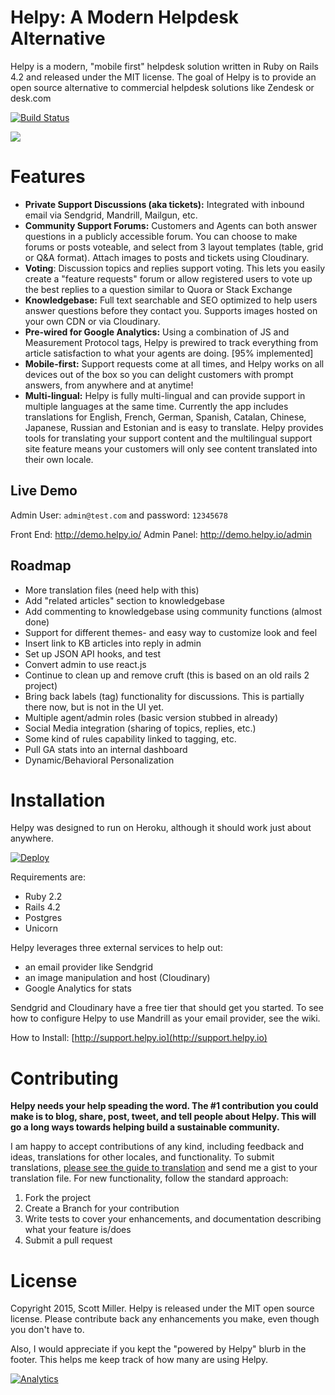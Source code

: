 Helpy: A Modern Helpdesk Alternative 
====================================

Helpy is a modern, "mobile first" helpdesk solution written in Ruby on Rails 4.2 and released under the MIT license.  The goal of Helpy is to provide an open source alternative to commercial helpdesk solutions like Zendesk or desk.com

[![Build Status](https://img.shields.io/travis/scott/helpy/master.svg)](https://travis-ci.org/scott/helpy)

![](http://helpy.io/images/HelpyBrowser.png)


Features
========

- **Private Support Discussions (aka tickets):**
Integrated with inbound email via Sendgrid, Mandrill, Mailgun, etc.
- **Community Support Forums:** Customers and Agents can both answer questions in a publicly accessible forum. You can choose to make forums or posts voteable, and select from 3 layout templates (table, grid or Q&A format). Attach images to posts and tickets using Cloudinary.
- **Voting**: Discussion topics and replies support voting.  This lets you easily create a "feature requests" forum or allow registered users to vote up the best replies to a question similar to Quora or Stack Exchange
- **Knowledgebase:** Full text searchable and SEO optimized to help users answer questions before they contact you. Supports images hosted on your own CDN or via Cloudinary.
- **Pre-wired for Google Analytics:**  Using a combination of JS and Measurement Protocol tags, Helpy is prewired to track everything from article satisfaction to what your agents are doing. [95% implemented]
- **Mobile-first:** Support requests come at all times, and Helpy works on all devices out of the box so you can delight customers with prompt answers, from anywhere and at anytime!
- **Multi-lingual:** Helpy is fully multi-lingual and can provide support in multiple languages at the same time.  Currently the app includes translations for English, French, German, Spanish, Catalan, Chinese, Japanese, Russian and Estonian and is easy to translate.  Helpy provides tools for translating your support content and the multilingual support site feature means your customers will only see content translated into their own locale.

Live Demo
---------

Admin User: `admin@test.com` and password: `12345678`

Front End: http://demo.helpy.io/
Admin Panel: http://demo.helpy.io/admin

Roadmap
-------

- More translation files (need help with this)
- Add "related articles" section to knowledgebase
- Add commenting to knowledgebase using community functions (almost done)
- Support for different themes- and easy way to customize look and feel
- Insert link to KB articles into reply in admin
- Set up JSON API hooks, and test
- Convert admin to use react.js
- Continue to clean up and remove cruft (this is based on an old rails 2 project)
- Bring back labels (tag) functionality for discussions.  This is partially there now, but is not in the UI yet.
- Multiple agent/admin roles (basic version stubbed in already)
- Social Media integration (sharing of topics, replies, etc.)
- Some kind of rules capability linked to tagging, etc.
- Pull GA stats into an internal dashboard
- Dynamic/Behavioral Personalization

Installation
============

Helpy was designed to run on Heroku, although it should work just about anywhere.

[![Deploy](https://www.herokucdn.com/deploy/button.svg)](https://heroku.com/deploy)

Requirements are:

- Ruby 2.2
- Rails 4.2
- Postgres
- Unicorn

Helpy leverages three external services to help out:
- an email provider like Sendgrid
- an image manipulation and host (Cloudinary)
- Google Analytics for stats

Sendgrid and Cloudinary have a free tier that should get you started.  To see how to configure Helpy to use Mandrill as your email provider, see the wiki.

How to Install: [http://support.helpy.io](http://support.helpy.io)

Contributing
============

**Helpy needs your help speading the word.  The #1 contribution you could make is to blog, share, post, tweet, and tell people about Helpy.  This will go a long ways towards helping build a sustainable community.**

I am happy to accept contributions of any kind, including feedback and ideas, translations for other locales, and functionality. To submit translations, [please see the guide to translation](http://support.helpy.io/en/knowledgebase/12-Using-Helpy/docs/4-Supported-locales-How-to-Contribute) and send me a gist to your translation file.  For new functionality, follow the standard approach:

1. Fork the project
2. Create a Branch for your contribution
3. Write tests to cover your enhancements, and documentation describing what your feature is/does
4. Submit a pull request

License
=======

Copyright 2015, Scott Miller. Helpy is released under the MIT open source license.  Please contribute back any enhancements you make, even though you don't have to.  

Also, I would appreciate if you kept the "powered by Helpy" blurb in the footer.  This helps me keep track of how many are using Helpy.

[![Analytics](https://ga-beacon.appspot.com/UA-50151-28/helpy/readme?pixel)](https://github.com/igrigorik/ga-beacon)

